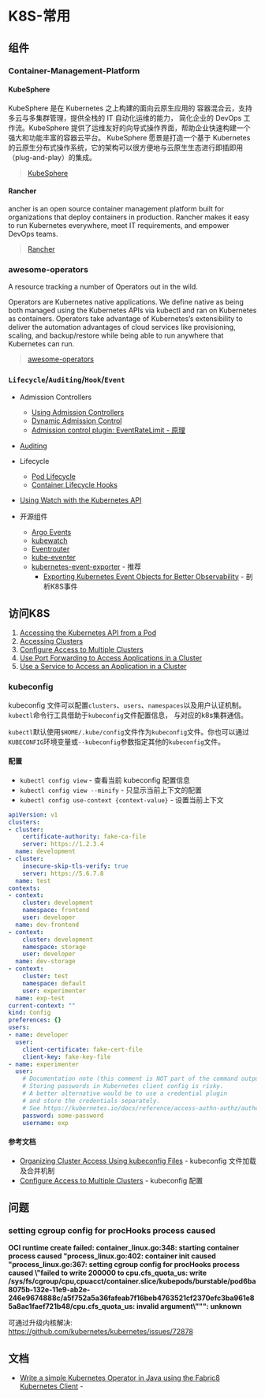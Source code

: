 # K8S-常用

## 组件

### Container-Management-Platform

#### KubeSphere

KubeSphere 是在 Kubernetes 之上构建的面向云原生应用的 容器混合云，支持多云与多集群管理，提供全栈的 IT 自动化运维的能力，
简化企业的 DevOps 工作流。KubeSphere 提供了运维友好的向导式操作界面，帮助企业快速构建一个强大和功能丰富的容器云平台。
KubeSphere 愿景是打造一个基于 Kubernetes 的云原生分布式操作系统，它的架构可以很方便地与云原生生态进行即插即用（plug-and-play）的集成。

> [KubeSphere](https://github.com/kubesphere/kubesphere)

#### Rancher

ancher is an open source container management platform built for organizations that deploy containers in production.
Rancher makes it easy to run Kubernetes everywhere, meet IT requirements, and empower DevOps teams.

> [Rancher](https://github.com/rancher/rancher)


### awesome-operators

A resource tracking a number of Operators out in the wild.

Operators are Kubernetes native applications. We define native as being both managed using the Kubernetes APIs
via kubectl and ran on Kubernetes as containers. Operators take advantage of Kubernetes’s extensibility to deliver the
automation advantages of cloud services like provisioning, scaling, and backup/restore while being able to run anywhere
that Kubernetes can run.

> [awesome-operators](https://github.com/operator-framework/awesome-operators)


### `Lifecycle`/`Auditing`/`Hook`/`Event`

* Admission Controllers
    * [Using Admission Controllers](https://kubernetes.io/docs/reference/access-authn-authz/admission-controllers/)
    * [Dynamic Admission Control](https://kubernetes.io/docs/reference/access-authn-authz/extensible-admission-controllers/)
    * [Admission control plugin: EventRateLimit - 原理](https://github.com/kubernetes/community/blob/master/contributors/design-proposals/api-machinery/admission_control_event_rate_limit.md)
* [Auditing](https://kubernetes.io/docs/tasks/debug-application-cluster/audit/)
* Lifecycle
    * [Pod Lifecycle](https://kubernetes.io/docs/concepts/workloads/pods/pod-lifecycle/)
    * [Container Lifecycle Hooks](https://kubernetes.io/docs/concepts/containers/container-lifecycle-hooks/)
* [Using Watch with the Kubernetes API](https://www.baeldung.com/java-kubernetes-watch)

* 开源组件
    * [Argo Events](https://github.com/argoproj/argo-events/)
    * [kubewatch](https://github.com/bitnami-labs/kubewatch)
    * [Eventrouter](https://github.com/heptiolabs/eventrouter)
    * [kube-eventer](https://github.com/AliyunContainerService/kube-eventer)
    * [kubernetes-event-exporter](https://github.com/opsgenie/kubernetes-event-exporter) - 推荐
        * [Exporting Kubernetes Event Objects for Better Observability](https://static.sched.com/hosted_files/kccncna19/d0/Exporting%20K8s%20Events.pdf) - 剖析K8S事件

## 访问K8S

1. [Accessing the Kubernetes API from a Pod](https://kubernetes.io/docs/tasks/run-application/access-api-from-pod/)
2. [Accessing Clusters](https://kubernetes.io/docs/tasks/access-application-cluster/access-cluster/)
3. [Configure Access to Multiple Clusters](https://kubernetes.io/docs/tasks/access-application-cluster/configure-access-multiple-clusters/)
4. [Use Port Forwarding to Access Applications in a Cluster](https://kubernetes.io/docs/tasks/access-application-cluster/port-forward-access-application-cluster/)
5. [Use a Service to Access an Application in a Cluster](https://kubernetes.io/docs/tasks/access-application-cluster/service-access-application-cluster/)

### kubeconfig

kubeconfig 文件可以配置`clusters`、`users`、`namespaces`以及用户认证机制。`kubectl`命令行工具借助于`kubeconfig`文件配置信息，
与对应的k8s集群通信。

`kubectl`默认使用`$HOME/.kube/config`文件作为`kubeconfig`文件。你也可以通过`KUBECONFIG`环境变量或`--kubeconfig`参数指定其他的`kubeconfig`文件。

#### 配置

* `kubectl config view` - 查看当前 kubeconfig 配置信息
* `kubectl config view --minify` - 只显示当前上下文的配置
* `kubectl config use-context {context-value}` - 设置当前上下文

```yaml
apiVersion: v1
clusters:
- cluster:
    certificate-authority: fake-ca-file
    server: https://1.2.3.4
  name: development
- cluster:
    insecure-skip-tls-verify: true
    server: https://5.6.7.8
  name: test
contexts:
- context:
    cluster: development
    namespace: frontend
    user: developer
  name: dev-frontend
- context:
    cluster: development
    namespace: storage
    user: developer
  name: dev-storage
- context:
    cluster: test
    namespace: default
    user: experimenter
  name: exp-test
current-context: ""
kind: Config
preferences: {}
users:
- name: developer
  user:
    client-certificate: fake-cert-file
    client-key: fake-key-file
- name: experimenter
  user:
    # Documentation note (this comment is NOT part of the command output).
    # Storing passwords in Kubernetes client config is risky.
    # A better alternative would be to use a credential plugin
    # and store the credentials separately.
    # See https://kubernetes.io/docs/reference/access-authn-authz/authentication/#client-go-credential-plugins
    password: some-password
    username: exp
```

#### 参考文档

* [Organizing Cluster Access Using kubeconfig Files](https://kubernetes.io/docs/concepts/configuration/organize-cluster-access-kubeconfig/) - kubeconfig 文件加载及合并机制
* [Configure Access to Multiple Clusters](https://kubernetes.io/docs/tasks/access-application-cluster/configure-access-multiple-clusters/) - kubeconfig 配置



## 问题

### setting cgroup config for procHooks process caused

**OCI runtime create failed: container_linux.go:348: starting container process caused "process_linux.go:402:
container init caused \"process_linux.go:367: setting cgroup config for procHooks process caused \\\"failed to
write 200000 to cpu.cfs_quota_us: write /sys/fs/cgroup/cpu,cpuacct/container.slice/kubepods/burstable/pod6ba8075b-132e-11e9-ab2e-246e9674888c/a5f752a5a36fafeab7f16beb4763521cf2370efc3ba961e85a8ac1faef721b48/cpu.cfs_quota_us:
invalid argument\\\"\"": unknown**

可通过升级内核解决: <https://github.com/kubernetes/kubernetes/issues/72878>

## 文档

* [Write a simple Kubernetes Operator in Java using the Fabric8 Kubernetes Client](https://developers.redhat.com/blog/2019/10/07/write-a-simple-kubernetes-operator-in-java-using-the-fabric8-kubernetes-client/) -

